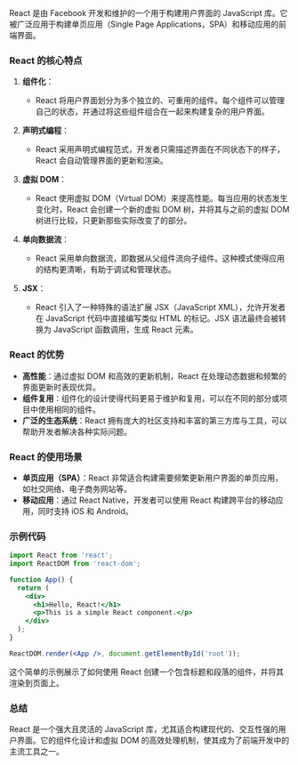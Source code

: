React 是由 Facebook 开发和维护的一个用于构建用户界面的 JavaScript 库。它被广泛应用于构建单页应用（Single Page Applications，SPA）和移动应用的前端界面。

### React 的核心特点

1. **组件化**：
   - React 将用户界面划分为多个独立的、可重用的组件。每个组件可以管理自己的状态，并通过将这些组件组合在一起来构建复杂的用户界面。

2. **声明式编程**：
   - React 采用声明式编程范式，开发者只需描述界面在不同状态下的样子，React 会自动管理界面的更新和渲染。

3. **虚拟 DOM**：
   - React 使用虚拟 DOM（Virtual DOM）来提高性能。每当应用的状态发生变化时，React 会创建一个新的虚拟 DOM 树，并将其与之前的虚拟 DOM 树进行比较，只更新那些实际改变了的部分。

4. **单向数据流**：
   - React 采用单向数据流，即数据从父组件流向子组件。这种模式使得应用的结构更清晰，有助于调试和管理状态。

5. **JSX**：
   - React 引入了一种特殊的语法扩展 JSX（JavaScript XML），允许开发者在 JavaScript 代码中直接编写类似 HTML 的标记。JSX 语法最终会被转换为 JavaScript 函数调用，生成 React 元素。

### React 的优势

- **高性能**：通过虚拟 DOM 和高效的更新机制，React 在处理动态数据和频繁的界面更新时表现优异。
- **组件复用**：组件化的设计使得代码更易于维护和复用，可以在不同的部分或项目中使用相同的组件。
- **广泛的生态系统**：React 拥有庞大的社区支持和丰富的第三方库与工具，可以帮助开发者解决各种实际问题。

### React 的使用场景

- **单页应用（SPA）**：React 非常适合构建需要频繁更新用户界面的单页应用，如社交网络、电子商务网站等。
- **移动应用**：通过 React Native，开发者可以使用 React 构建跨平台的移动应用，同时支持 iOS 和 Android。

### 示例代码

```jsx
import React from 'react';
import ReactDOM from 'react-dom';

function App() {
  return (
    <div>
      <h1>Hello, React!</h1>
      <p>This is a simple React component.</p>
    </div>
  );
}

ReactDOM.render(<App />, document.getElementById('root'));
```

这个简单的示例展示了如何使用 React 创建一个包含标题和段落的组件，并将其渲染到页面上。

### 总结

React 是一个强大且灵活的 JavaScript 库，尤其适合构建现代的、交互性强的用户界面。它的组件化设计和虚拟 DOM 的高效处理机制，使其成为了前端开发中的主流工具之一。